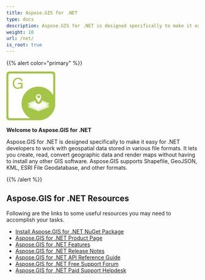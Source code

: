 ```yaml
---
title: Aspose.GIS for .NET
type: docs
description: Aspose.GIS for .NET is designed specifically to make it easy for .NET developers to work with geospatial data stored in various file formats. It lets you create, read, convert geographic data and render maps without having to install any other GIS software.
weight: 10
url: /net/
is_root: true
---
```


{{% alert color="primary" %}}

![Aspose.GIS for .NET Product Logo](home_1.png)

**Welcome to Aspose.GIS for .NET**

Aspose.GIS for .NET is designed specifically to make it easy for .NET developers to work with geospatial data stored in various file formats. It lets you create, read, convert geographic data and render maps without having to install any other GIS software. Aspose.GIS supports Shapefile, GeoJSON, KML, ESRI File Geodatabase, and other formats.

{{% /alert %}}

## **Aspose.GIS for .NET Resources**

Following are the links to some useful resources you may need to accomplish your tasks.

- [Install Aspose.GIS for .NET NuGet Package](https://www.nuget.org/packages/Aspose.GIS/)
- [Aspose.GIS for .NET Product Page](https://products.aspose.com/gis/net/)
- [Aspose.GIS for .NET Features](/gis/net/features/)
- [Aspose.GIS for .NET Release Notes](https://releases.aspose.com/gis/net/release-notes/)
- [Aspose.GIS for .NET API Reference Guide](https://reference.aspose.com/gis/net)
- [Aspose.GIS for .NET Free Support Forum](https://forum.aspose.com/c/gis/33)
- [Aspose.GIS for .NET Paid Support Helpdesk](https://helpdesk.aspose.com/)
